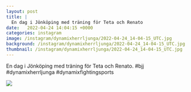```yaml
---
layout: post
title: |
  En dag i Jönköping med träning för Teta och Renato
date:   2022-04-24 14:04:15 +0000
categories: instagram
image: /instagram/dynamixherrljunga/2022-04-24_14-04-15_UTC.jpg
background: /instagram/dynamixherrljunga/2022-04-24_14-04-15_UTC.jpg
thumbnail: /instagram/dynamixherrljunga/2022-04-24_14-04-15_UTC.jpg
---
```

En dag i Jönköping med träning för Teta och Renato. #bjj #dynamixherrljunga #dynamixfightingsports



<img src='/www-dynamix-herrljunga/instagram/dynamixherrljunga/2022-04-24_14-04-15_UTC.jpg' class='img-fluid' />
